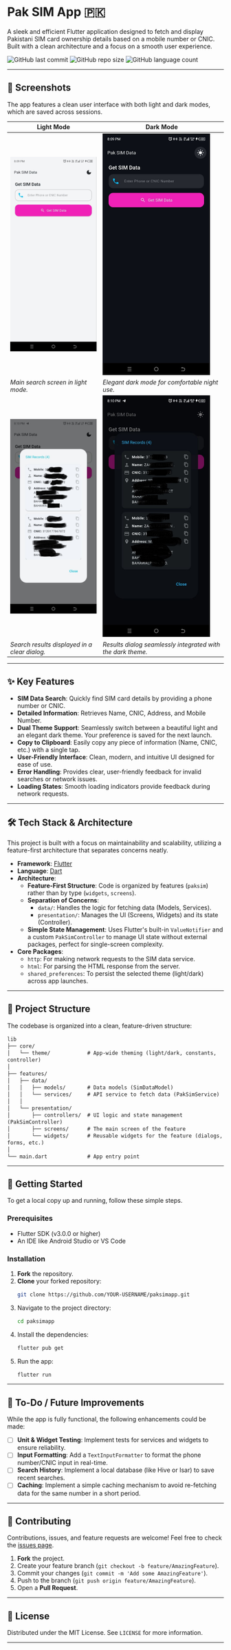 # Pak SIM App 🇵🇰

A sleek and efficient Flutter application designed to fetch and display Pakistani SIM card ownership details based on a mobile number or CNIC. Built with a clean architecture and a focus on a smooth user experience.

![GitHub last commit](https://img.shields.io/github/last-commit/shoaibhassan2/paksimapp?style=for-the-badge)
![GitHub repo size](https://img.shields.io/github/repo-size/shoaibhassan2/paksimapp?style=for-the-badge)
![GitHub language count](https://img.shields.io/github/languages/count/shoaibhassan2/paksimapp?style=for-the-badge)

---

## 📸 Screenshots

The app features a clean user interface with both light and dark modes, which are saved across sessions.

| Light Mode                                               | Dark Mode                                              |
| -------------------------------------------------------- | ------------------------------------------------------ |
| <img src="screenshots/lightmode.jpg" width="250">         | <img src="screenshots/darkmode.jpg" width="250">         |
| *Main search screen in light mode.*                      | *Elegant dark mode for comfortable night use.*           |
| <img src="screenshots/lightmoderesults.jpg" width="250"> | <img src="screenshots/darkmoderesults.jpg" width="250"> |
| *Search results displayed in a clear dialog.*             | *Results dialog seamlessly integrated with the dark theme.* |

---

## ✨ Key Features

-   **SIM Data Search**: Quickly find SIM card details by providing a phone number or CNIC.
-   **Detailed Information**: Retrieves Name, CNIC, Address, and Mobile Number.
-   **Dual Theme Support**: Seamlessly switch between a beautiful light and an elegant dark theme. Your preference is saved for the next launch.
-   **Copy to Clipboard**: Easily copy any piece of information (Name, CNIC, etc.) with a single tap.
-   **User-Friendly Interface**: Clean, modern, and intuitive UI designed for ease of use.
-   **Error Handling**: Provides clear, user-friendly feedback for invalid searches or network issues.
-   **Loading States**: Smooth loading indicators provide feedback during network requests.

---

## 🛠️ Tech Stack & Architecture

This project is built with a focus on maintainability and scalability, utilizing a feature-first architecture that separates concerns neatly.

-   **Framework**: [Flutter](https://flutter.dev/)
-   **Language**: [Dart](https://dart.dev/)
-   **Architecture**:
    -   **Feature-First Structure**: Code is organized by features (`paksim`) rather than by type (`widgets`, `screens`).
    -   **Separation of Concerns**:
        -   `data/`: Handles the logic for fetching data (Models, Services).
        -   `presentation/`: Manages the UI (Screens, Widgets) and its state (Controller).
    -   **Simple State Management**: Uses Flutter's built-in `ValueNotifier` and a custom `PakSimController` to manage UI state without external packages, perfect for single-screen complexity.
-   **Core Packages**:
    -   `http`: For making network requests to the SIM data service.
    -   `html`: For parsing the HTML response from the server.
    -   `shared_preferences`: To persist the selected theme (light/dark) across app launches.

---

## 📁 Project Structure

The codebase is organized into a clean, feature-driven structure:

```
lib
├── core/
│   └── theme/            # App-wide theming (light/dark, constants, controller)
│
├── features/
│   ├── data/
│   │   ├── models/       # Data models (SimDataModel)
│   │   └── services/     # API service to fetch data (PakSimService)
│   │
│   └── presentation/
│       ├── controllers/  # UI logic and state management (PakSimController)
│       ├── screens/      # The main screen of the feature
│       └── widgets/      # Reusable widgets for the feature (dialogs, forms, etc.)
│
└── main.dart             # App entry point
```

---

## 🚀 Getting Started

To get a local copy up and running, follow these simple steps.

### Prerequisites

-   Flutter SDK (v3.0.0 or higher)
-   An IDE like Android Studio or VS Code

### Installation

1.  **Fork** the repository.
2.  **Clone** your forked repository:
    ```sh
    git clone https://github.com/YOUR-USERNAME/paksimapp.git
    ```
3.  Navigate to the project directory:
    ```sh
    cd paksimapp
    ```
4.  Install the dependencies:
    ```sh
    flutter pub get
    ```
5.  Run the app:
    ```sh
    flutter run
    ```

---

## 📝 To-Do / Future Improvements

While the app is fully functional, the following enhancements could be made:

-   [ ] **Unit & Widget Testing**: Implement tests for services and widgets to ensure reliability.
-   [ ] **Input Formatting**: Add a `TextInputFormatter` to format the phone number/CNIC input in real-time.
-   [ ] **Search History**: Implement a local database (like Hive or Isar) to save recent searches.
-   [ ] **Caching**: Implement a simple caching mechanism to avoid re-fetching data for the same number in a short period.

---

## 🤝 Contributing

Contributions, issues, and feature requests are welcome! Feel free to check the [issues page](https://github.com/shoaibhassan2/paksimapp/issues).

1.  **Fork** the project.
2.  Create your feature branch (`git checkout -b feature/AmazingFeature`).
3.  Commit your changes (`git commit -m 'Add some AmazingFeature'`).
4.  Push to the branch (`git push origin feature/AmazingFeature`).
5.  Open a **Pull Request**.

---

## 📄 License

Distributed under the MIT License. See `LICENSE` for more information.

---